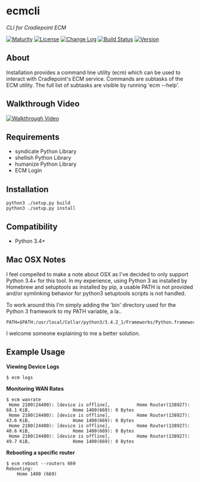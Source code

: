 ecmcli
===========
*_CLI for Cradlepoint ECM_*

[![Maturity](https://img.shields.io/pypi/status/ecmcli.svg)](https://pypi.python.org/pypi/ecmcli)
[![License](https://img.shields.io/pypi/l/ecmcli.svg)](https://pypi.python.org/pypi/ecmcli)
[![Change Log](https://img.shields.io/badge/change-log-blue.svg)](https://github.com/mayfield/ecmcli/blob/master/CHANGELOG.md)
[![Build Status](https://semaphoreci.com/api/v1/projects/a1b17c52-185a-4cc6-ad28-d7f5883bca42/533645/shields_badge.svg)](https://semaphoreci.com/mayfield/ecmcli)
[![Version](https://img.shields.io/pypi/v/ecmcli.svg)](https://pypi.python.org/pypi/ecmcli)


About
--------

Installation provides a command line utility (ecm) which can be used to
interact with Cradlepoint's ECM service.  Commands are subtasks of the
ECM utility.  The full list of subtasks are visible by running 'ecm --help'.


Walkthrough Video
--------
[![Walkthrough Video](http://share.gifyoutube.com/y7nLaZ.gif)](http://www.youtube.com/watch?v=fv4dWL03zPk)


Requirements
--------

* syndicate Python Library
* shellish Python Library
* humanize Python Library
* ECM Login


Installation
--------

    python3 ./setup.py build
    python3 ./setup.py install


Compatibility
--------

* Python 3.4+


Mac OSX Notes
--------

I feel compelled to make a note about OSX as I've decided to only support
Python 3.4+ for this tool.  In my experience, using Python 3 as installed by
Homebrew and setuptools as installed by pip, a usable PATH is not provided
and/or symlinking behavior for python3 setuptools scripts is not handled.

To work around this I'm simply adding the 'bin' directory used for the Python
3 framework to my PATH variable, a la..

```shell
PATH=$PATH:/usr/local/Cellar/python3/3.4.2_1/Frameworks/Python.framework/Versions/3.4/bin
```

I welcome someone explaining to me a better solution.


Example Usage
--------

**Viewing Device Logs**

```shell
$ ecm logs
```


**Monitoring WAN Rates**

```shell
$ ecm wanrate
 Home 2100(24400): [device is offline],          Home Router(138927): 68.1 KiB,                Home 1400(669): 0 Bytes
 Home 2100(24400): [device is offline],          Home Router(138927): 43.6 KiB,                Home 1400(669): 0 Bytes
 Home 2100(24400): [device is offline],          Home Router(138927): 40.6 KiB,                Home 1400(669): 0 Bytes
 Home 2100(24400): [device is offline],          Home Router(138927): 49.7 KiB,                Home 1400(669): 0 Bytes
```


**Rebooting a specific router**

```shell
$ ecm reboot --routers 669
Rebooting:
    Home 1400 (669)
```
